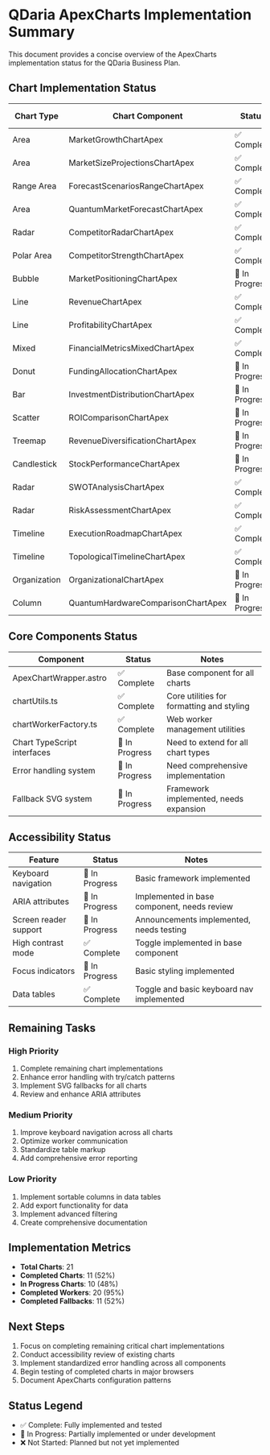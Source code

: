 # QDaria ApexCharts Implementation Summary

This document provides a concise overview of the ApexCharts implementation status for the QDaria Business Plan.

## Chart Implementation Status

| Chart Type | Chart Component | Status | Worker | SVG Fallback |
|------------|-----------------|--------|--------|--------------|
| Area | MarketGrowthChartApex | ✅ Complete | ✅ Complete | ✅ Complete |
| Area | MarketSizeProjectionsChartApex | ✅ Complete | ✅ Complete | ✅ Complete |
| Range Area | ForecastScenariosRangeChartApex | ✅ Complete | ✅ Complete | ✅ Complete |
| Area | QuantumMarketForecastChartApex | ✅ Complete | ✅ Complete | ✅ Complete |
| Radar | CompetitorRadarChartApex | ✅ Complete | ✅ Complete | ✅ Complete |
| Polar Area | CompetitorStrengthChartApex | ✅ Complete | ✅ Complete | ✅ Complete |
| Bubble | MarketPositioningChartApex | 🔄 In Progress | ✅ Complete | 🔄 In Progress |
| Line | RevenueChartApex | ✅ Complete | ✅ Complete | ✅ Complete |
| Line | ProfitabilityChartApex | ✅ Complete | ✅ Complete | ✅ Complete |
| Mixed | FinancialMetricsMixedChartApex | ✅ Complete | ✅ Complete | ✅ Complete |
| Donut | FundingAllocationChartApex | 🔄 In Progress | ✅ Complete | 🔄 In Progress |
| Bar | InvestmentDistributionChartApex | 🔄 In Progress | ✅ Complete | 🔄 In Progress |
| Scatter | ROIComparisonChartApex | 🔄 In Progress | ✅ Complete | 🔄 In Progress |
| Treemap | RevenueDiversificationChartApex | 🔄 In Progress | ✅ Complete | 🔄 In Progress |
| Candlestick | StockPerformanceChartApex | 🔄 In Progress | ✅ Complete | 🔄 In Progress |
| Radar | SWOTAnalysisChartApex | ✅ Complete | ✅ Complete | ✅ Complete |
| Radar | RiskAssessmentChartApex | ✅ Complete | ✅ Complete | ✅ Complete |
| Timeline | ExecutionRoadmapChartApex | ✅ Complete | ✅ Complete | ✅ Complete |
| Timeline | TopologicalTimelineChartApex | ✅ Complete | ✅ Complete | ✅ Complete |
| Organization | OrganizationalChartApex | 🔄 In Progress | ✅ Complete | 🔄 In Progress |
| Column | QuantumHardwareComparisonChartApex | 🔄 In Progress | 🔄 In Progress | 🔄 In Progress |

## Core Components Status

| Component | Status | Notes |
|-----------|--------|-------|
| ApexChartWrapper.astro | ✅ Complete | Base component for all charts |
| chartUtils.ts | ✅ Complete | Core utilities for formatting and styling |
| chartWorkerFactory.ts | ✅ Complete | Web worker management utilities |
| Chart TypeScript interfaces | 🔄 In Progress | Need to extend for all chart types |
| Error handling system | 🔄 In Progress | Need comprehensive implementation |
| Fallback SVG system | 🔄 In Progress | Framework implemented, needs expansion |

## Accessibility Status

| Feature | Status | Notes |
|---------|--------|-------|
| Keyboard navigation | 🔄 In Progress | Basic framework implemented |
| ARIA attributes | 🔄 In Progress | Implemented in base component, needs review |
| Screen reader support | 🔄 In Progress | Announcements implemented, needs testing |
| High contrast mode | ✅ Complete | Toggle implemented in base component |
| Focus indicators | 🔄 In Progress | Basic styling implemented |
| Data tables | ✅ Complete | Toggle and basic keyboard nav implemented |

## Remaining Tasks

### High Priority
1. Complete remaining chart implementations
2. Enhance error handling with try/catch patterns
3. Implement SVG fallbacks for all charts
4. Review and enhance ARIA attributes

### Medium Priority 
1. Improve keyboard navigation across all charts
2. Optimize worker communication
3. Standardize table markup
4. Add comprehensive error reporting

### Low Priority
1. Implement sortable columns in data tables
2. Add export functionality for data
3. Implement advanced filtering
4. Create comprehensive documentation

## Implementation Metrics

- **Total Charts**: 21
- **Completed Charts**: 11 (52%)
- **In Progress Charts**: 10 (48%)
- **Completed Workers**: 20 (95%)
- **Completed Fallbacks**: 11 (52%)

## Next Steps

1. Focus on completing remaining critical chart implementations
2. Conduct accessibility review of existing charts
3. Implement standardized error handling across all components
4. Begin testing of completed charts in major browsers
5. Document ApexCharts configuration patterns

## Status Legend
- ✅ Complete: Fully implemented and tested
- 🔄 In Progress: Partially implemented or under development
- ❌ Not Started: Planned but not yet implemented
